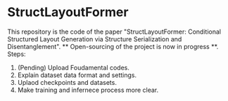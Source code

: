 # StructLayoutFormer
This repository is the code of the paper "StructLayoutFormer: Conditional Structured Layout Generation via Structure Serialization and Disentanglement".
** Open-sourcing of the project is now in progress **.
Steps:
1. (Pending) Upload Foudamental codes.
2. Explain dataset data format and settings.
3. Uplaod checkpoints and datasets.
4. Make training and infernece process more clear.
